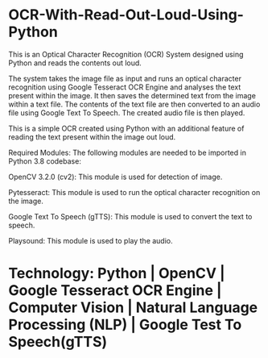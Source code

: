 # OCR-With-Read-Out-Loud-Using-Python

This is an Optical Character Recognition (OCR) System designed using Python and reads the contents out loud. 

The system takes the image file as input and runs an optical character recognition using Google Tesseract OCR Engine and analyses the text present within the image. It then saves the determined text from the image within a text file. The contents of the text file are then converted to an audio file using Google Text To Speech. The created audio file is then played. 

This is a simple OCR created using Python with an additional feature of reading the text present within the image out loud.



Required Modules: The following modules are needed to be imported in Python 3.8 codebase:

OpenCV 3.2.0 (cv2): This module is used for detection of image.

Pytesseract: This module is used to run the optical character recognition on the image.

Google Text To Speech (gTTS): This module is used to convert the text to speech.

Playsound: This module is used to play the audio.



# Technology: Python | OpenCV | Google Tesseract OCR Engine | Computer Vision | Natural Language Processing (NLP) | Google Test To Speech(gTTS)
